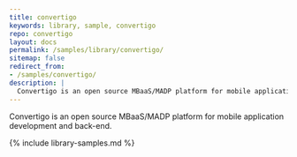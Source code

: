```yaml
---
title: convertigo
keywords: library, sample, convertigo
repo: convertigo
layout: docs
permalink: /samples/library/convertigo/
sitemap: false
redirect_from:
- /samples/convertigo/
description: |
  Convertigo is an open source MBaaS/MADP platform for mobile application development and back-end.
---
```


Convertigo is an open source MBaaS/MADP platform for mobile application development and back-end.


{% include library-samples.md %}
